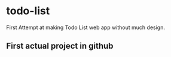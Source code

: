 # todo-list
First Attempt at making Todo List web app without much design.

## First actual project in github
